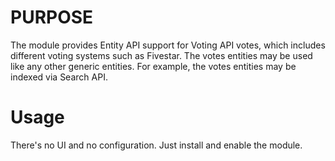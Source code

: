 # PURPOSE

The module provides Entity API support for Voting API votes, which includes
different voting systems such as Fivestar.
The votes entities may be used like any other generic entities. For example,
the votes entities may be indexed via Search API.

# Usage

There's no UI and no configuration. Just install and enable the module.
